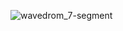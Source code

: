 ![wavedrom_7-segment](https://user-images.githubusercontent.com/125310309/226893297-367948b3-fca6-4f08-8ece-0336515f4bc9.png)
